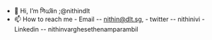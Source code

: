 - 👋 Hi, I’m निധിin ;@nithindlt
- 📫 How to reach me
      - Email    -- nithin@dlt.sg, 
      - twitter  -- nithinivi
      - Linkedin -- nithinvarghesethenamparambil
<!---
nithindlt/nithindlt is a ✨ special ✨ repository because its `README.md` (this file) appears on your GitHub profile.
You can click the Preview link to take a look at your changes.
--->
